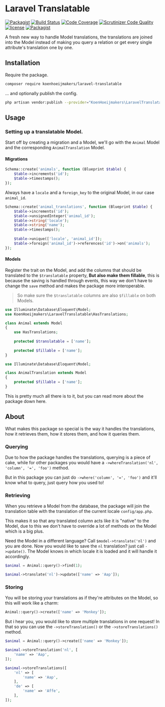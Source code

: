 # Laravel Translatable
[![Packagist](https://img.shields.io/packagist/v/koenhoeijmakers/laravel-translatable.svg?colorB=brightgreen)](https://packagist.org/packages/koenhoeijmakers/laravel-translatable)
[![Build Status](https://scrutinizer-ci.com/g/koenhoeijmakers/laravel-translatable/badges/build.png?b=master)](https://scrutinizer-ci.com/g/koenhoeijmakers/laravel-translatable/build-status/master) 
[![Code Coverage](https://scrutinizer-ci.com/g/koenhoeijmakers/laravel-translatable/badges/coverage.png?b=master)](https://scrutinizer-ci.com/g/koenhoeijmakers/laravel-translatable/?branch=master)
[![Scrutinizer Code Quality](https://scrutinizer-ci.com/g/koenhoeijmakers/laravel-translatable/badges/quality-score.png?b=master)](https://scrutinizer-ci.com/g/koenhoeijmakers/laravel-translatable/?branch=master)
[![license](https://img.shields.io/github/license/koenhoeijmakers/laravel-translatable.svg?colorB=brightgreen)](https://github.com/koenhoeijmakers/laravel-translatable)
[![Packagist](https://img.shields.io/packagist/dt/koenhoeijmakers/laravel-translatable.svg?colorB=brightgreen)](https://packagist.org/packages/koenhoeijmakers/laravel-translatable)

A fresh new way to handle Model translations, the translations are joined into the Model 
instead of making you query a relation or get every single attribute's translation one by one.

## Installation
Require the package.
```sh
composer require koenhoeijmakers/laravel-translatable
```

... and optionally publish the config.
```sh
php artisan vendor:publish --provider="KoenHoeijmakers\LaravelTranslatable\TranslatableServiceProvider"
```

## Usage
### Setting up a translatable Model.
Start off by creating a migration and a Model,
we'll go with the `Animal` Model and the corresponding `AnimalTranslation` Model.

#### Migrations
```php
Schema::create('animals', function (Blueprint $table) {
    $table->increments('id');
    $table->timestamps();
});
```

Always have a `locale` and a `foreign_key` to the original Model, in our case `animal_id`.

```php
Schema::create('animal_translations', function (Blueprint $table) {
    $table->increments('id');
    $table->unsignedInteger('animal_id');
    $table->string('locale');
    $table->string('name');
    $table->timestamps();
    
    $table->unique(['locale', 'animal_id']);
    $table->foreign('animal_id')->references('id')->on('animals');
});
```

#### Models
Register the trait on the Model, and add the columns that should be translated to the `$translatable` property,
**But also make them fillable**, this is because the saving is handled through events,
this way we don't have to change the `save` method and makes the package more interoperable.

> So make sure the `$translatable` columns are also `$fillable` on both Models.

```php
use Illuminate\Database\Eloquent\Model;
use KoenHoeijmakers\LaravelTranslatable\HasTranslations;

class Animal extends Model
{
    use HasTranslations;
    
    protected $translatable = ['name'];
    
    protected $fillable = ['name'];
}
```

```php
use Illuminate\Database\Eloquent\Model;

class AnimalTranslation extends Model
{
    protected $fillable = ['name'];
}
```

This is pretty much all there is to it, but you can read more about the package down here.

## About
What makes this package so special is the way it handles the translations, 
how it retrieves them, how it stores them, and how it queries them.

### Querying
Due to how the package handles the translations, querying is a piece of cake, 
while for other packages you would have a `->whereTranslation('nl', 'column', '=', 'foo')` method.

But in this package you can just do `->where('column', '=', 'foo')` and it'll know what to query, just query how you used to!

### Retrieving
When you retrieve a Model from the database, the package will join the translation table with the translation of the current locale `config/app.php`.

This makes it so that any translated column acts like it is "native" to the Model, 
due to this we don't have to override a lot of methods on the Model which is a big plus.

Need the Model in a different language? Call `$model->translate('nl')` and you are done. Now you would like to save the `nl` translation? just call `->update()`. The Model knows in which locale it is loaded and it will handle it accordingly.

```php
$animal = Animal::query()->find(1);

$animal->translate('nl')->update(['name' => 'Aap']);
```

### Storing
You will be storing your translations as if they're attributes on the Model, so this will work like a charm:
```php
Animal::query()->create(['name' => 'Monkey']);
```

But i hear you, you would like to store multiple translations in one request! In that so you can use the `->storeTranslation()` or the `->storeTranslations()` method.

```php
$animal = Animal::query()->create(['name' => 'Monkey']);

$animal->storeTranslation('nl', [
    'name' => 'Aap',
]);

$animal->storeTranslations([
    'nl' => [
        'name' => 'Aap',
    ],
    'de' => [
        'name' => 'Affe',
    ],
]);
```
